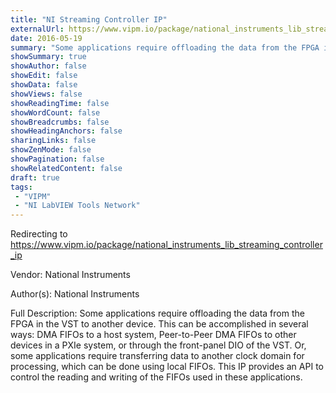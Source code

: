 ```yaml
---
title: "NI Streaming Controller IP"
externalUrl: https://www.vipm.io/package/national_instruments_lib_streaming_controller_ip
date: 2016-05-19
summary: "Some applications require offloading the data from the FPGA in the VST to another device."
showSummary: true
showAuthor: false
showEdit: false
showData: false
showViews: false
showReadingTime: false
showWordCount: false
showBreadcrumbs: false
showHeadingAnchors: false
sharingLinks: false
showZenMode: false
showPagination: false
showRelatedContent: false
draft: true
tags:
 - "VIPM"
 - "NI LabVIEW Tools Network"
---
```


Redirecting to https://www.vipm.io/package/national_instruments_lib_streaming_controller_ip

Vendor: National Instruments

Author(s): National Instruments
 
Full Description:
Some applications require offloading the data from the FPGA in the VST to another device. This can be accomplished in several ways: DMA FIFOs to a host system, Peer-to-Peer DMA FIFOs to other devices in a PXIe system, or through the front-panel DIO of the VST. Or, some applications require transferring data to another clock domain for processing, which can be done using local FIFOs. This IP provides an API to control the reading and writing of the FIFOs used in these applications.